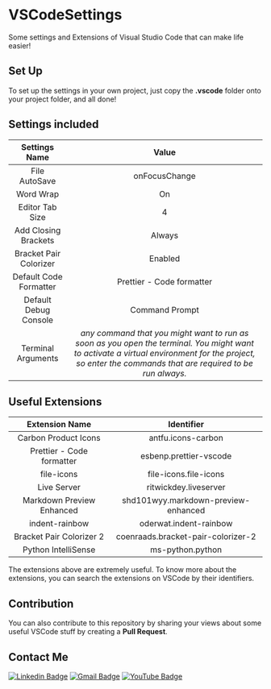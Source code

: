 # VSCodeSettings
Some settings and Extensions of Visual Studio Code that can make life easier!

## Set Up
To set up the settings in your own project, just copy the **.vscode** folder onto your project folder, and all done!

## Settings included
|       Settings Name    |          Value               |
|:----------------------:|:----------------------------:|
| File AutoSave          | onFocusChange                |
| Word Wrap              | On                           |
| Editor Tab Size        | 4                            |
| Add Closing Brackets   | Always                       |
| Bracket Pair Colorizer | Enabled                      |
| Default Code Formatter | Prettier - Code formatter    |
| Default Debug Console  | Command Prompt |
| Terminal Arguments     | _any command that you might want to run as soon as you open the terminal. You might want to activate a virtual environment for the project, so enter the commands that are required to be run always._ |

## Useful Extensions
|       Extension Name      |          Identifier                   |
|:-------------------------:|:-------------------------------------:|
| Carbon Product Icons      | antfu.icons-carbon                    |
| Prettier - Code formatter | esbenp.prettier-vscode                |
| file-icons                | file-icons.file-icons                 |
| Live Server               | ritwickdey.liveserver                 |
| Markdown Preview Enhanced | shd101wyy.markdown-preview-enhanced   |
| indent-rainbow            | oderwat.indent-rainbow                |
| Bracket Pair Colorizer 2  | coenraads.bracket-pair-colorizer-2    |
| Python IntelliSense       | ms-python.python                      |

The extensions above are extremely useful. To know more about the extensions, you can search the extensions on VSCode by their identifiers.

## Contribution
You can also contribute to this repository by sharing your views about some useful VSCode stuff by creating a **Pull Request**.

## Contact Me
[![Linkedin Badge](https://img.shields.io/badge/-Charitra_Agarwal-blue?style=flat-square&logo=Linkedin&logoColor=white&link=https://www.linkedin.com/in/charitra1022//)](https://www.linkedin.com/in/charitra1022/) 
[![Gmail Badge](https://img.shields.io/badge/-Charitra_Agarwal-c14438?style=flat-square&logo=Gmail&logoColor=white&link=mailto:charitraagarwal1022@gmail.com)](mailto:charitraagarwal1022@gmail.com) 
[![YouTube Badge](https://img.shields.io/badge/-Everything_Computerized-red?style=flat-square&logo=Youtube&logoColor=white&link=https://www.youtube.com/EverythingComputerized//)](https://www.youtube.com/EverythingComputerized/) 
